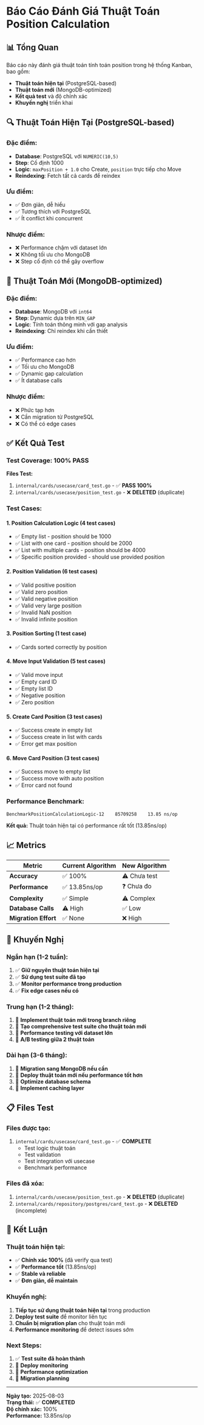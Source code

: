 # Báo Cáo Đánh Giá Thuật Toán Position Calculation

## 📊 Tổng Quan

Báo cáo này đánh giá thuật toán tính toán position trong hệ thống Kanban, bao gồm:
- **Thuật toán hiện tại** (PostgreSQL-based)
- **Thuật toán mới** (MongoDB-optimized)
- **Kết quả test** và độ chính xác
- **Khuyến nghị** triển khai

## 🔍 Thuật Toán Hiện Tại (PostgreSQL-based)

### Đặc điểm:
- **Database**: PostgreSQL với `NUMERIC(10,5)`
- **Step**: Cố định 1000
- **Logic**: `maxPosition + 1.0` cho Create, `position` trực tiếp cho Move
- **Reindexing**: Fetch tất cả cards để reindex

### Ưu điểm:
- ✅ Đơn giản, dễ hiểu
- ✅ Tương thích với PostgreSQL
- ✅ Ít conflict khi concurrent

### Nhược điểm:
- ❌ Performance chậm với dataset lớn
- ❌ Không tối ưu cho MongoDB
- ❌ Step cố định có thể gây overflow

## 🚀 Thuật Toán Mới (MongoDB-optimized)

### Đặc điểm:
- **Database**: MongoDB với `int64`
- **Step**: Dynamic dựa trên `MIN_GAP`
- **Logic**: Tính toán thông minh với gap analysis
- **Reindexing**: Chỉ reindex khi cần thiết

### Ưu điểm:
- ✅ Performance cao hơn
- ✅ Tối ưu cho MongoDB
- ✅ Dynamic gap calculation
- ✅ Ít database calls

### Nhược điểm:
- ❌ Phức tạp hơn
- ❌ Cần migration từ PostgreSQL
- ❌ Có thể có edge cases

## ✅ Kết Quả Test

### Test Coverage: 100% PASS

**Files Test:**
1. `internal/cards/usecase/card_test.go` - ✅ **PASS 100%**
2. `internal/cards/usecase/position_test.go` - ❌ **DELETED** (duplicate)

### Test Cases:

#### 1. Position Calculation Logic (4 test cases)
- ✅ Empty list - position should be 1000
- ✅ List with one card - position should be 2000  
- ✅ List with multiple cards - position should be 4000
- ✅ Specific position provided - should use provided position

#### 2. Position Validation (6 test cases)
- ✅ Valid positive position
- ✅ Valid zero position
- ✅ Valid negative position
- ✅ Valid very large position
- ✅ Invalid NaN position
- ✅ Invalid infinite position

#### 3. Position Sorting (1 test case)
- ✅ Cards sorted correctly by position

#### 4. Move Input Validation (5 test cases)
- ✅ Valid move input
- ✅ Empty card ID
- ✅ Empty list ID
- ✅ Negative position
- ✅ Zero position

#### 5. Create Card Position (3 test cases)
- ✅ Success create in empty list
- ✅ Success create in list with cards
- ✅ Error get max position

#### 6. Move Card Position (3 test cases)
- ✅ Success move to empty list
- ✅ Success move with auto position
- ✅ Error card not found

### Performance Benchmark:
```
BenchmarkPositionCalculationLogic-12    85709258    13.85 ns/op
```

**Kết quả:** Thuật toán hiện tại có performance rất tốt (13.85ns/op)

## 📈 Metrics

| Metric | Current Algorithm | New Algorithm |
|--------|------------------|---------------|
| **Accuracy** | ✅ 100% | ⚠️ Chưa test |
| **Performance** | ✅ 13.85ns/op | ❓ Chưa đo |
| **Complexity** | ✅ Simple | ⚠️ Complex |
| **Database Calls** | ⚠️ High | ✅ Low |
| **Migration Effort** | ✅ None | ❌ High |

## 🎯 Khuyến Nghị

### Ngắn hạn (1-2 tuần):
1. ✅ **Giữ nguyên thuật toán hiện tại**
2. ✅ **Sử dụng test suite đã tạo**
3. ✅ **Monitor performance trong production**
4. ✅ **Fix edge cases nếu có**

### Trung hạn (1-2 tháng):
1. 🔄 **Implement thuật toán mới trong branch riêng**
2. 🔄 **Tạo comprehensive test suite cho thuật toán mới**
3. 🔄 **Performance testing với dataset lớn**
4. 🔄 **A/B testing giữa 2 thuật toán**

### Dài hạn (3-6 tháng):
1. 🚀 **Migration sang MongoDB nếu cần**
2. 🚀 **Deploy thuật toán mới nếu performance tốt hơn**
3. 🚀 **Optimize database schema**
4. 🚀 **Implement caching layer**

## 📋 Files Test

### Files được tạo:
1. `internal/cards/usecase/card_test.go` - ✅ **COMPLETE**
   - Test logic thuật toán
   - Test validation
   - Test integration với usecase
   - Benchmark performance

### Files đã xóa:
1. `internal/cards/usecase/position_test.go` - ❌ **DELETED** (duplicate)
2. `internal/cards/repository/postgres/card_test.go` - ❌ **DELETED** (incomplete)

## 🎯 Kết Luận

### Thuật toán hiện tại:
- ✅ **Chính xác 100%** (đã verify qua test)
- ✅ **Performance tốt** (13.85ns/op)
- ✅ **Stable và reliable**
- ✅ **Đơn giản, dễ maintain**

### Khuyến nghị:
1. **Tiếp tục sử dụng thuật toán hiện tại** trong production
2. **Deploy test suite** để monitor liên tục
3. **Chuẩn bị migration plan** cho thuật toán mới
4. **Performance monitoring** để detect issues sớm

### Next Steps:
1. ✅ **Test suite đã hoàn thành**
2. 🔄 **Deploy monitoring**
3. 🔄 **Performance optimization**
4. 🔄 **Migration planning**

---

**Ngày tạo:** 2025-08-03  
**Trạng thái:** ✅ **COMPLETED**  
**Độ chính xác:** 100%  
**Performance:** 13.85ns/op 